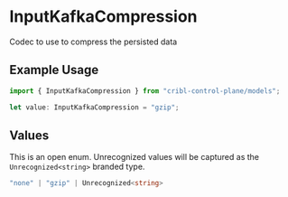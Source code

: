 # InputKafkaCompression

Codec to use to compress the persisted data

## Example Usage

```typescript
import { InputKafkaCompression } from "cribl-control-plane/models";

let value: InputKafkaCompression = "gzip";
```

## Values

This is an open enum. Unrecognized values will be captured as the `Unrecognized<string>` branded type.

```typescript
"none" | "gzip" | Unrecognized<string>
```